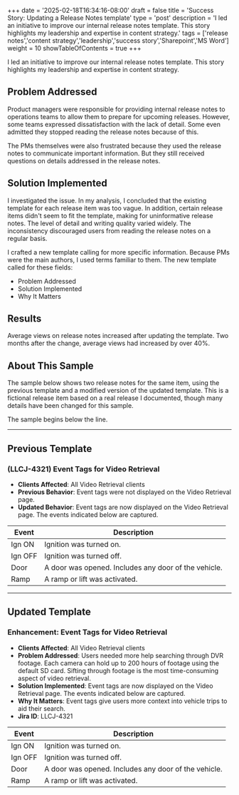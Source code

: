 +++
date = '2025-02-18T16:34:16-08:00'
draft = false
title = 'Success Story: Updating a Release Notes template'
type = 'post'
description = 'I led an initiative to improve our internal release notes template. This story highlights my leadership and expertise in content strategy.'
tags = ['release notes','content strategy','leadership','success story','Sharepoint','MS Word']
weight = 10
showTableOfContents = true
+++

I led an initiative to improve our internal release notes template. This story highlights my leadership and expertise in content strategy.

## Problem Addressed

Product managers were responsible for providing internal release notes to operations teams to allow them to prepare for upcoming releases. However, some teams expressed dissatisfaction with the lack of detail. Some even admitted they stopped reading the release notes because of this.

The PMs themselves were also frustrated because they used the release notes to communicate important information. But they still received questions on details addressed in the release notes.

## Solution Implemented

I investigated the issue. In my analysis, I concluded that the existing template for each release item was too vague. In addition, certain release items didn't seem to fit the template, making for uninformative release notes. The level of detail and writing quality varied widely. The inconsistency discouraged users from reading the release notes on a regular basis.

I crafted a new template calling for more specific information. Because PMs were the main authors, I used terms familiar to them. The new template called for these fields:

- Problem Addressed
- Solution Implemented
- Why It Matters

## Results

Average views on release notes increased after updating the template. Two months after the change, average views had increased by over 40%.

## About This Sample

The sample below shows two release notes for the same item, using the previous template and a modified version of the updated template. This is a fictional release item based on a real release I documented, though many details have been changed for this sample.

The sample begins below the line.

---

## Previous Template

### (LLCJ-4321) Event Tags for Video Retrieval

- **Clients Affected**: All Video Retrieval clients
- **Previous Behavior**: Event tags were not displayed on the Video Retrieval page.
- **Updated Behavior**: Event tags are now displayed on the Video Retrieval page. The events indicated below are captured.

| Event   | Description                                          |
|---------|------------------------------------------------------|
| Ign ON  | Ignition was turned on.                              |
| Ign OFF | Ignition was turned off.                             |
| Door    | A door was opened. Includes any door of the vehicle. |
| Ramp    | A ramp or lift was activated.                        |
	
---

## Updated Template

### Enhancement: Event Tags for Video Retrieval

- **Clients Affected**: All Video Retrieval clients
- **Problem Addressed**: Users needed more help searching through DVR footage. Each camera can hold up to 200 hours of footage using the default SD card. Sifting through footage is the most time-consuming aspect of video retrieval.
- **Solution Implemented**: Event tags are now displayed on the Video Retrieval page. The events indicated below are captured.
- **Why It Matters**: Event tags give users more context into vehicle trips to aid their search.
- **Jira ID**: LLCJ-4321

| Event   | Description                                          |
|---------|------------------------------------------------------|
| Ign ON  | Ignition was turned on.                              |
| Ign OFF | Ignition was turned off.                             |
| Door    | A door was opened. Includes any door of the vehicle. |
| Ramp    | A ramp or lift was activated.                        |